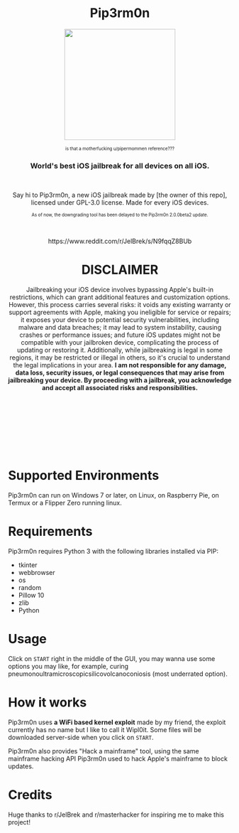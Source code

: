 <h1 align="center">Pip3rm0n </h1> 

<p align="center">
  <img src="Pip3rm0n.png" width=250 />
</p>
<p align="center"><sub><sup>is that a motherfucking u/pipermommen reference???</sup></sub></p>

<h3 align="center">World's best iOS jailbreak for all devices on all iOS.</h3>
<br>

<p align="center">Say hi to Pip3rm0n, a new iOS jailbreak made by [the owner of this repo], licensed under GPL-3.0 license. Made for every iOS devices.</p>
<p align="center"><sub><sup>As of now, the downgrading tool has been delayed to the Pip3rm0n 2.0.0beta2 update.</sup></sub></p>
<br>
  <p align="center">https://www.reddit.com/r/JelBrek/s/N9fqqZ8BUb</p>
<h1 align="center">DISCLAIMER</h1>

<p align="center">Jailbreaking your iOS device involves bypassing Apple's built-in restrictions, which can grant additional features and customization options. However, this process carries several risks: it voids any existing warranty or support agreements with Apple, making you ineligible for service or repairs; it exposes your device to potential security vulnerabilities, including malware and data breaches; it may lead to system instability, causing crashes or performance issues; and future iOS updates might not be compatible with your jailbroken device, complicating the process of updating or restoring it. Additionally, while jailbreaking is legal in some regions, it may be restricted or illegal in others, so it's crucial to understand the legal implications in your area. <b>I am not responsible for any damage, data loss, security issues, or legal consequences that may arise from jailbreaking your device. By proceeding with a jailbreak, you acknowledge and accept all associated risks and responsibilities.</b></p>
<br>
<br>
<br>
<br>
<br>
<br>
<br>

# Supported Environments
Pip3rm0n can run on Windows 7 or later, on Linux, on Raspberry Pie, on Termux or a Flipper Zero running linux.

# Requirements
Pip3rm0n requires Python 3 with the following libraries installed via PIP:
- tkinter
- webbrowser
- os
- random
- Pillow 10
- zlib
- Python

# Usage
Click on `START` right in the middle of the GUI, you may wanna use some options you may like, for example, curing pneumonoultramicroscopicsilicovolcanoconiosis (most underrated option).

# How it works
Pip3rm0n uses **a WiFi based kernel exploit** made by my friend, the exploit currently has no name but I like to call it Wipl0it.
Some files will be downloaded server-side when you click on `START`.

Pip3rm0n also provides "Hack a mainframe" tool, using the same mainframe hacking API Pip3rm0n used to hack Apple's mainframe to block updates.

# Credits
Huge thanks to r/JelBrek and r/masterhacker for inspiring me to make this project!
